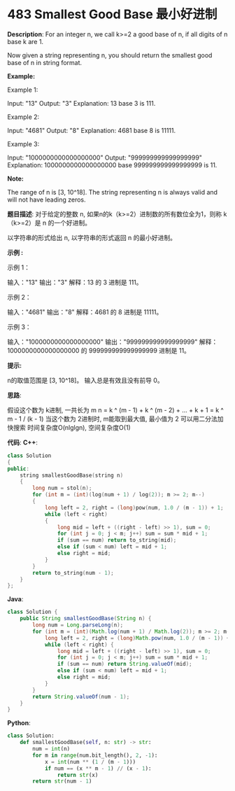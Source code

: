 # 483 Smallest Good Base 最小好进制

__Description__:
For an integer n, we call k>=2 a good base of n, if all digits of n base k are 1.

Now given a string representing n, you should return the smallest good base of n in string format.

__Example:__

Example 1:

Input: "13"
Output: "3"
Explanation: 13 base 3 is 111.

Example 2:

Input: "4681"
Output: "8"
Explanation: 4681 base 8 is 11111.

Example 3:

Input: "1000000000000000000"
Output: "999999999999999999"
Explanation: 1000000000000000000 base 999999999999999999 is 11.

__Note:__

The range of n is [3, 10^18].
The string representing n is always valid and will not have leading zeros.

__题目描述__:
对于给定的整数 n, 如果n的k（k>=2）进制数的所有数位全为1，则称 k（k>=2）是 n 的一个好进制。

以字符串的形式给出 n, 以字符串的形式返回 n 的最小好进制。

__示例 :__

示例 1：

输入："13"
输出："3"
解释：13 的 3 进制是 111。

示例 2：

输入："4681"
输出："8"
解释：4681 的 8 进制是 11111。

示例 3：

输入："1000000000000000000"
输出："999999999999999999"
解释：1000000000000000000 的 999999999999999999 进制是 11。

__提示:__

n的取值范围是 [3, 10^18]。
输入总是有效且没有前导 0。

__思路__:

假设这个数为 k进制, 一共长为 m
n = k ^ (m - 1) + k ^ (m - 2) + ... + k + 1 = k ^ m - 1 / (k - 1)
当这个数为 2进制时, m能取到最大值, 最小值为 2
可以用二分法加快搜索
时间复杂度O(nlglgn), 空间复杂度O(1)

__代码__:
__C++__:

```C++
class Solution 
{
public:
    string smallestGoodBase(string n) 
    {
        long num = stol(n);
        for (int m = (int)(log(num + 1) / log(2)); m >= 2; m--) 
        {
            long left = 2, right = (long)pow(num, 1.0 / (m - 1)) + 1;
            while (left < right) 
            {
                long mid = left + ((right - left) >> 1), sum = 0;
                for (int j = 0; j < m; j++) sum = sum * mid + 1;
                if (sum == num) return to_string(mid);
                else if (sum < num) left = mid + 1;
                else right = mid;
            }
        }
        return to_string(num - 1);
    }
};
```

__Java__:

```Java
class Solution {
    public String smallestGoodBase(String n) {
        long num = Long.parseLong(n);
        for (int m = (int)(Math.log(num + 1) / Math.log(2)); m >= 2; m--) {
            long left = 2, right = (long)Math.pow(num, 1.0 / (m - 1)) + 1;
            while (left < right) {
                long mid = left + ((right - left) >> 1), sum = 0;
                for (int j = 0; j < m; j++) sum = sum * mid + 1;
                if (sum == num) return String.valueOf(mid);
                else if (sum < num) left = mid + 1;
                else right = mid;
            }
        }
        return String.valueOf(num - 1);
    }
}
```

__Python__:

```Python
class Solution:
    def smallestGoodBase(self, n: str) -> str:
        num = int(n)
        for m in range(num.bit_length(), 2, -1):
            x = int(num ** (1 / (m - 1)))
            if num == (x ** m - 1) // (x - 1):
                return str(x)
        return str(num - 1)
```
